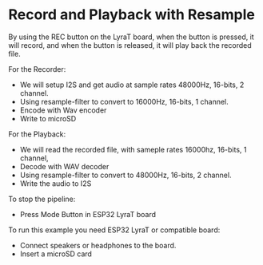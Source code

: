 # Record and Playback with Resample

By using the REC button on the LyraT board, when the button is pressed, it will record, and when the button is released, it will play back the recorded file.

For the Recorder:
- We will setup I2S and get audio at sample rates 48000Hz, 16-bits, 2 channel.
- Using resample-filter to convert to 16000Hz, 16-bits, 1 channel. 
- Encode with Wav encoder
- Write to microSD

For the Playback:
- We will read the recorded file, with sameple rates 16000hz, 16-bits, 1 channel,
- Decode with WAV decoder
- Using resample-filter to convert to 48000Hz, 16-bits, 2 channel.
- Write the audio to I2S

To stop the pipeline:
 - Press Mode Button in ESP32 LyraT board 

To run this example you need ESP32 LyraT or compatible board:

- Connect speakers or headphones to the board. 
- Insert a microSD card 
